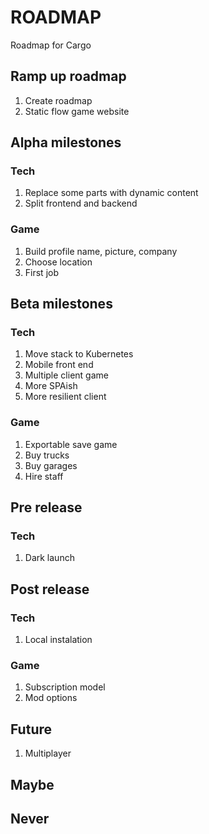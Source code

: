 # ROADMAP

Roadmap for Cargo


## Ramp up roadmap

1. Create roadmap 
1. Static flow game website

## Alpha milestones

### Tech

1. Replace some parts with dynamic content
1. Split frontend and backend

### Game

1. Build profile name, picture, company
1. Choose location
1. First job


## Beta milestones

### Tech 

1. Move stack to Kubernetes
1. Mobile front end
1. Multiple client game
1. More SPAish
1. More resilient client

### Game

1. Exportable save game
1. Buy trucks
1. Buy garages
1. Hire staff

## Pre release

### Tech

1. Dark launch

## Post release

### Tech

1. Local instalation

### Game

1. Subscription model
1. Mod options

## Future

1. Multiplayer

## Maybe

## Never




